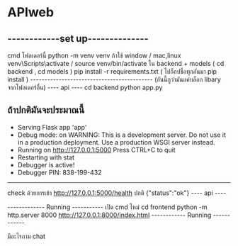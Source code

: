 # APIweb
------------set up--------------
-------------------------------------------
cmd โฟลเดอร์นี้
python -m venv venv
ถ้าใช้ window           / mac,linux
venv\Scripts\activate / source venv/bin/activate
ใน backend + models ( cd backend , cd models )
pip install -r requirements.txt ( ไปก็อปชื่อทุกอันมา pip install )
------------------------------------------- (อันนี้กูว่ามันแค่บล็อก libary จากโฟลเดอร์อื่น)
---- api ----
cd backend 
python app.py

ถ้าปกติมันจะประมาณนี้ 
----
* Serving Flask app 'app' 
* Debug mode: on WARNING: This is a development server. Do not use it in a production deployment. Use a production WSGI server instead. 
* Running on http://127.0.0.1:5000 Press CTRL+C to quit 
* Restarting with stat 
* Debugger is active! 
* Debugger PIN: 838-199-432
----
check ด้วยการเข้า http://127.0.0.1:5000/health
ปกติ 
{"status":"ok"}
---- api ----

------------- Running -----------
เปิด cmd ไหม่ 
cd frontend 
python -m http.server 8000
http://127.0.0.1:8000/index.html
------------ Running ------------

มีอะไรถาม chat
